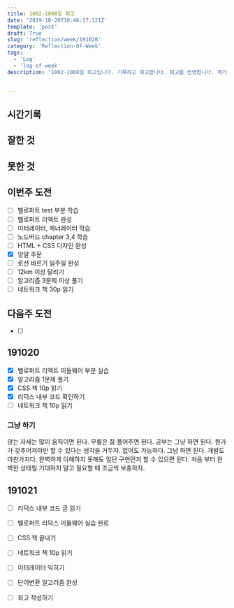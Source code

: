 ```yaml
---
title: 1002-1008일 회고
date: '2019-10-20T10:46:37.121Z'
template: 'post'
draft: True
slug: 'reflection/week/191020'
category: 'Reflection-Of-Week'
tags:
  - 'Log'
  - 'log-of-week'
description: '1002-1008일 회고입니다. 기록하고 회고합니다. 회고를 반영합니다. 제가 자라는 방식입니다.'


---
```


## 시간기록 



## 잘한 것



## 못한 것



## 이번주 도전

- [ ] 벨로퍼트 test 부분 학습 
- [ ] 벨로퍼트 리엑트 완성 
- [ ] 이터레이터, 제너레이터 학습 
- [ ] 노드버드 chapter 3,4 학습 
- [ ] HTML + CSS 디자인 완성 
- [x] 양말 주문 
- [ ] 로션 바르기 일주일 완성 
- [ ] 12km 이상 달리기 
- [ ] 알고리즘 3문제 이상 풀기
- [ ] 네트워크 책 30p 읽기

## 다음주 도전

- [ ]

## 191020

- [x] 벨로퍼트 리엑트 미들웨어 부분 실습 
- [x] 알고리즘 1문제 풀기
- [x] CSS 책 10p 읽기
- [x] 리덕스 내부 코드 확인하기 
- [ ] 네트워크 책 10p 읽기

### 그냥 하기

앉는 자세는 많이 움직이면 된다. 무릎은 잘 풀어주면 된다. 공부는 그냥 하면 된다. 뭔가가 갖추어져야만 할 수 있다는 생각을 거두자. 없어도 가능하다. 그냥 하면 된다. 개발도 마찬가지다. 완벽하게 이해하지 못해도 일단 구현먼저 할 수 있으면 된다. 처음 부터 완벽한 상태릴 기대하지 말고 필요할 때 조금씩 보충하자. 

## 191021

- [ ] 리덕스 내부 코드 글 읽기
- [ ] 벨로퍼트 리덕스 미들웨어 실습 완료
- [ ] CSS 책 끝내기 
- [ ] 네트워크 책 10p 읽기 
- [ ] 이터레이터 익히기 
- [ ] 단어변환 알고리즘 완성 
- [ ] 회고 작성하기 





